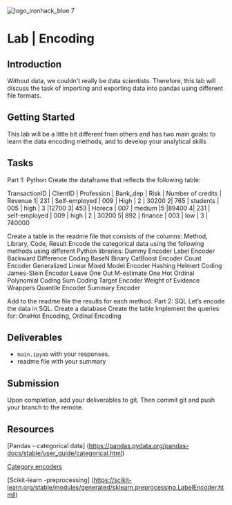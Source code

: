 ![logo_ironhack_blue 7](https://user-images.githubusercontent.com/23629340/40541063-a07a0a8a-601a-11e8-91b5-2f13e4e6b441.png)

# Lab | Encoding


## Introduction

Without data, we couldn't really be data scientists. Therefore, this lab will discuss the task of importing and exporting data into pandas using different file formats.

## Getting Started

This lab will be a little bit different from others and has two main goals:
to learn the data encoding methods, and
to develop your analytical skills 
## Tasks
Part 1: Python
Create the dataframe that reflects the following table:

TransactionID | ClientID | Profession | Bank_dep | Risk | Number of credits | Revenue 
1| 231 | Self-employed | 009 | High | 2 | 30200
2| 765 | students | 005 | high | 3 |12700
3| 453 | Horeca | 007 | medium |5 |89400
4| 231 | self-employed | 009 | high | 2 | 30200
5| 892 | finance | 003 | low | 3 | 740000


Create a table in the readme file that consists of the columns: Method, Library, Code, Result
Encode the categorical data using the following methods using different Python libraries:
Dummy Encoder
Label Encoder
Backward Difference Coding
BaseN
Binary
CatBoost Encoder
Count Encoder
Generalized Linear Mixed Model Encoder
Hashing
Helmert Coding
James-Stein Encoder
Leave One Out
M-estimate
One Hot
Ordinal
Polynomial Coding
Sum Coding
Target Encoder
Weight of Evidence
Wrappers
Quantile Encoder
Summary Encoder


Add to the readme file the results for each method.
Part 2: SQL
Let’s encode the data in SQL.
Create a database
Create the table
Implement the queries for:
OneHot Encoding, 
Ordinal Encoding


## Deliverables

- `main.ipynb` with your responses.
- readme file with your summary

## Submission

Upon completion, add your deliverables to git. Then commit git and push your branch to the remote.

## Resources

[Pandas - categorical data] (https://pandas.pydata.org/pandas-docs/stable/user_guide/categorical.html)

[Category encoders ](https://contrib.scikit-learn.org/category_encoders/)

[Scikit-learn -preprocessing] (https://scikit-learn.org/stable/modules/generated/sklearn.preprocessing.LabelEncoder.htmll)
